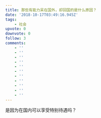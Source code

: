 ```yaml
---
title: 那些有能力呆在国外，却回国的是什么原因？
date: '2018-10-17T03:49:16.945Z'
tags:
    - 社会
upvote: 0
downvote: 0
follow: 3
comments:
    - ''
    - ''
    - ''
    - ''
    - ''
    - ''
    - ''
    - ''
    - ''
    - ''
    - ''
---
```


是因为在国内可以享受特别待遇吗？
